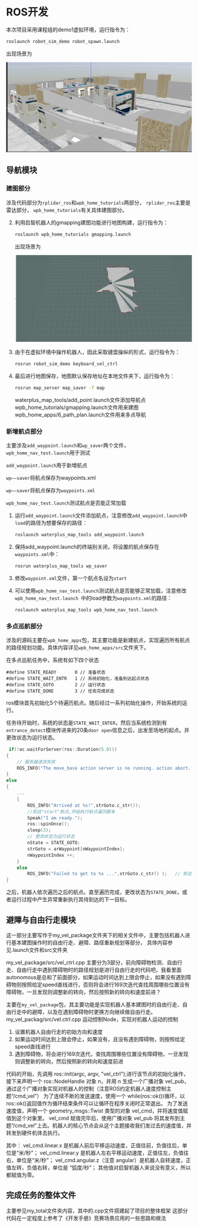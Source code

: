 ﻿# ROS开发

本次项目采用课程组的demo1虚拟环境，运行指令为：

```bash
roslaunch robot_sim_demo robot_spawn.launch
```

出现场景为

![场景图](.\Image\场景图.png)

## 导航模块

### 建图部分

涉及代码部分为`rplidar_ros`和`wpb_home_tutorials`两部分，
`rplidar_ros`主要是雷达部分，
`wpb_home_tutorials`有关具体建图部分。

2. 利用启智机器人的gmapping建图功能进行地图构建，运行指令为：

   ```bash
   roslaunch wpb_home_tutorials gmapping.launch
   ```

   出现场景为

   ![建图](.\Image\建图.png)

3. 由于在虚拟环境中操作机器人，因此采取键盘操纵的形式，运行指令为：

   ```bash
   rosrun robot_sim_demo keyboard_vel_ctrl
   ```

4. 最后进行地图保存，地图默认保存地址在本地文件夹下，运行指令为：

   ```bash
   rosrun map_server map_saver -f map
   ```
  
   waterplus_map_tools/add_point.launch文件添加导航点
   wpb_home_tutorials/gmapping.launch文件用来建图
   wpb_home_apps/6_path_plan.launch文件用来多点导航

### 新增航点部分

主要涉及`add_waypoint.launch`和`wp_saver`两个文件，`wpb_home_nav_test.launch`用于测试

`add_waypoint.launch`用于新增航点

`wp——saver`将航点保存为waypoints.xml

`wp——saver`将航点保存为`waypoints.xml`

`wpb_home_nav_test.launch`测试航点是否能正常加载

1. 运行`add_waypoint.launch`文件添加航点，注意修改`add_waypoint.launch`中`load`的路径为想要保存的路径：

   ```bash
   roslaunch waterplus_map_tools add_waypoint.launch
   ```

2. 保持add_waypoint.launch的终端别关闭，将设置的航点保存在`waypoints.xml`中：

   ```bash
   rosrun waterplus_map_tools wp_saver
   ```

3. 修改`waypoint.xml`文件，第一个航点名设为`start`

4. 可以使用`wpb_home_nav_test.launch`测试航点是否能够正常加载，注意修改`wpb_home_nav_test.launch `中的load参数为`waypoints.xml`的路径：

   ```bash
   roslaunch waterplus_map_tools wpb_home_nav_test.launch
   ```

### 多点巡航部分

涉及的源码主要在`wpb_home_apps`包，其主要功能是新建航点，实现遍历所有航点的路径规划功能。具体内容详见`wpb_home_apps/src`文件夹下。

在多点巡航任务中，系统有如下四个状态

```
#define STATE_READY       0	// 准备状态
#define STATE_WAIT_ENTR   1	// 系统初始化，准备到达起点状态
#define STATE_GOTO        2	// 运行状态
#define STATE_DONE        3	// 任务完成状态
```

ros模块首先初始化5个待遍历航点。随后经过一系列初始化操作，开始系统的运行。

任务待开始时，系统的状态是`STATE_WAIT_ENTER`，然后当系统检测到有`entrance_detect`模块传进来的20条`door open`信息之后，出发至场地的起点。并更改状态为运行状态。

```cpp
 if(!ac.waitForServer(ros::Duration(5.0)))
{
	// 服务器请求失败
    ROS_INFO("The move_base action server is no running. action abort...");
}
else
{
    ...
    {
        ROS_INFO("Arrived at %s!",strGoto.c_str());
        //到达"start"航点,开始执行航点遍历脚本
        Speak("I am ready.");
        ros::spinOnce();
        sleep(3);
		// 更改状态为运行状态
        nState = STATE_GOTO; 
        strGoto = arWaypoint[nWaypointIndex];
        nWaypointIndex ++;
    }
    else
        ROS_INFO("Failed to get to %s ...",strGoto.c_str() );	// 到达目标地点失败
}
```

之后，机器人依次遍历之后的航点。直至遍历完成，更改状态为`STATE_DONE`，或者运行过程中产生异常重新执行其待到达的下一目标。

## 避障与自由行走模块

这一部分主要写作于my_vel_package文件夹下的相关文件中，主要包括机器人进行基本建图操作时的自由行走、避障、路径重新规划等部分，
具体内容参见.launch文件和src文件夹

my_vel_package/src/vel_ctrl.cpp
主要分为3部分，前向障碍物检测、自由行走、自由行走中遇到障碍物时的路径规划是进行自由行走的代码吧，我看里面autonomous是总和了前面部分，如果运动时间达到上限会停止，如果没有遇到障碍物则按照给定speed直线进行，否则将会进行169次迭代查找周围哪些位置没有障碍物，一旦发现则调整新的转向，然后按照新的转向和速度前进？

主要在`my_vel_package`包，其主要功能是实现机器人基本建图时的自由行走、自由行走中的避障，以及在遇到障碍物时更换方向继续做自由行走。
my_vel_packag/src/vel.ctrl.cpp 运动控制Node，实现对机器人运动的控制

1. 设置机器人自由行走的初始方向和速度
2. 如果运动时间达到上限会停止，如果没有，且没有遇到障碍物，则按照给定speed直线进行
3. 遇到障碍物，将会进行169次迭代，查找周围哪些位置没有障碍物，一旦发现则调整新的转向，然后按照新的转向和速度前进

代码的开始，先调用 ros::init(argc, argv, "vel_ctrl");进行该节点的初始化操作，接下来声明一个 ros::NodeHandle 对象 n，并用 n 生成一个广播对象 vel_pub，通过这个广播对象实现对机器人的控制（注意ROS约定机器人速度控制主题“/cmd_vel”）
为了连续不断的发送速度，使用一个 while(ros::ok())循环，以 ros::ok()返回值作为循环结束条件可以让循环在程序关闭时正常退出。
为了发送速度值，声明一个 geometry_msgs::Twist 类型的对象 vel_cmd，并将速度值赋值到这个对象里。
vel_cmd 赋值完毕后，使用广播对象 vel_pub 将其发布到主题“/cmd_vel”上去。机器人的核心节点会从这个主题接收我们发过去的速度值，并转发到硬件机体去执行。

其中：
vel_cmd.linear.x 是机器人前后平移运动速度，正值往前，负值往后，单位是“米/秒”；
vel_cmd.linear.y 是机器人左右平移运动速度，正值往左，负值往右，单位是“米/秒”；
vel_cmd.angular.z（注意 angular）是机器人自转速度，正值左转，负值右转，单位是
“弧度/秒”；
其他值对启智机器人来说没有意义，所以都赋值为零。





## 完成任务的整体文件

主要参见my_total文件夹内容，其中的.cpp文件搭建起了项目的整体框架
这部分代码在一定程度上参考了《开发手册》竞赛场景应用的一些思路和做法





